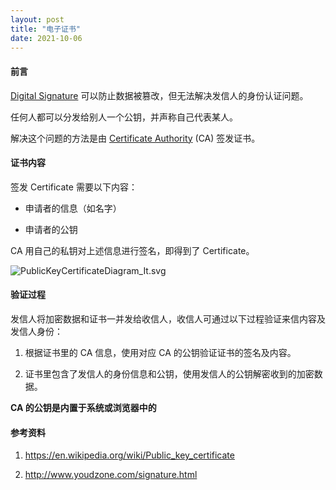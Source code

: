 ```yaml
---
layout: post
title: "电子证书"
date: 2021-10-06
---
```


#### **前言**

[Digital Signature](/digital-signature) 可以防止数据被篡改，但无法解决发信人的身份认证问题。

任何人都可以分发给别人一个公钥，并声称自己代表某人。

解决这个问题的方法是由 [Certificate Authority](https://en.wikipedia.org/wiki/Certificate_authority) (CA) 签发证书。

#### **证书内容**

签发 Certificate 需要以下内容：

- 申请者的信息（如名字）

- 申请者的公钥

CA 用自己的私钥对上述信息进行签名，即得到了 Certificate。

![PublicKeyCertificateDiagram_It.svg](/assets/PublicKeyCertificateDiagram_It.svg)

#### **验证过程**

发信人将加密数据和证书一并发给收信人，收信人可通过以下过程验证来信内容及发信人身份：

1. 根据证书里的 CA 信息，使用对应 CA 的公钥验证证书的签名及内容。

2. 证书里包含了发信人的身份信息和公钥，使用发信人的公钥解密收到的加密数据。

**CA 的公钥是内置于系统或浏览器中的**

#### **参考资料**

1. <https://en.wikipedia.org/wiki/Public_key_certificate>

2. <http://www.youdzone.com/signature.html>
